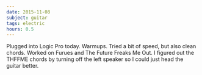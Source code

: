 ```yaml
---
date: 2015-11-08
subject: guitar
tags: electric
hours: 0.5
---
```


Plugged into Logic Pro today. Warmups. Tried a bit of speed, but also clean chords. Worked on Furues and The Future Freaks Me Out. I figured out the THFFME chords by turning off the left speaker so I could just head the guitar better.